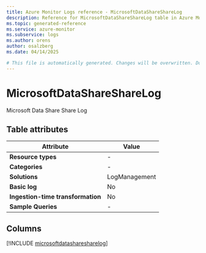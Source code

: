 ```yaml
---
title: Azure Monitor Logs reference - MicrosoftDataShareShareLog
description: Reference for MicrosoftDataShareShareLog table in Azure Monitor Logs.
ms.topic: generated-reference
ms.service: azure-monitor
ms.subservice: logs
ms.author: orens
author: osalzberg
ms.date: 04/14/2025

# This file is automatically generated. Changes will be overwritten. Do not change this file directly.
---
```


# MicrosoftDataShareShareLog

Microsoft Data Share Share Log


## Table attributes

|Attribute|Value|
|---|---|
|**Resource types**|-|
|**Categories**|-|
|**Solutions**| LogManagement|
|**Basic log**|No|
|**Ingestion-time transformation**|No|
|**Sample Queries**|-|



## Columns
  
[!INCLUDE [microsoftdatasharesharelog](~/reusable-content/ce-skilling/azure/includes/azure-monitor/reference/tables/microsoftdatasharesharelog-include.md)]
